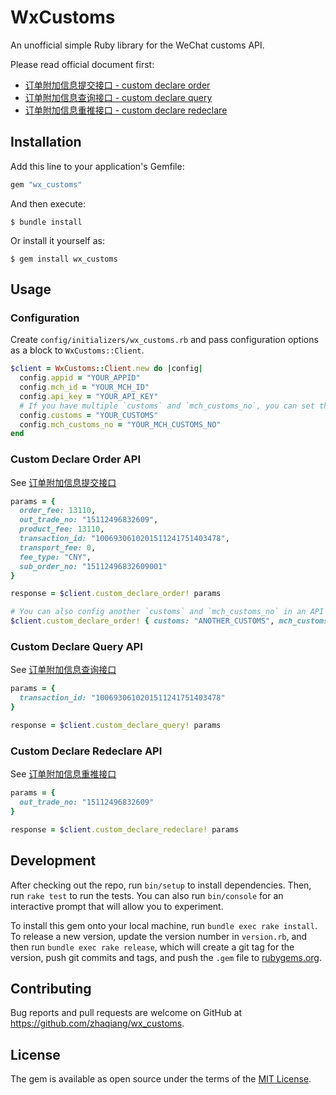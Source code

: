 # WxCustoms

An unofficial simple Ruby library for the WeChat customs API.

Please read official document first:

- [订单附加信息提交接口 - custom declare order](https://pay.weixin.qq.com/wiki/doc/api/external/declarecustom.php?chapter=18_1)
- [订单附加信息查询接口 - custom declare query](https://pay.weixin.qq.com/wiki/doc/api/external/declarecustom.php?chapter=18_2)
- [订单附加信息重推接口 - custom declare redeclare](https://pay.weixin.qq.com/wiki/doc/api/external/declarecustom.php?chapter=18_4&index=3)

## Installation

Add this line to your application's Gemfile:

```ruby
gem "wx_customs"
```

And then execute:

    $ bundle install

Or install it yourself as:

    $ gem install wx_customs

## Usage

### Configuration

Create `config/initializers/wx_customs.rb` and pass configuration options as a block to `WxCustoms::Client`.

```ruby
$client = WxCustoms::Client.new do |config|
  config.appid = "YOUR_APPID"
  config.mch_id = "YOUR_MCH_ID"
  config.api_key = "YOUR_API_KEY"
  # If you have multiple `customs` and `mch_customs_no`, you can set them later in API calls
  config.customs = "YOUR_CUSTOMS"
  config.mch_customs_no = "YOUR_MCH_CUSTOMS_NO"
end
```

### Custom Declare Order API

See [订单附加信息提交接口](https://pay.weixin.qq.com/wiki/doc/api/external/declarecustom.php?chapter=18_1)

```ruby
params = {
  order_fee: 13110,
  out_trade_no: "15112496832609",
  product_fee: 13110,
  transaction_id: "1006930610201511241751403478",
  transport_fee: 0,
  fee_type: "CNY",
  sub_order_no: "15112496832609001"
}

response = $client.custom_declare_order! params

# You can also config another `customs` and `mch_customs_no` in an API call
$client.custom_declare_order! { customs: "ANOTHER_CUSTOMS", mch_customs_no: "ANOTHER_MCH_CUSTOMS_NO" }.merge(params)
```

### Custom Declare Query API

See [订单附加信息查询接口](https://pay.weixin.qq.com/wiki/doc/api/external/declarecustom.php?chapter=18_2)

```ruby
params = {
  transaction_id: "1006930610201511241751403478"
}

response = $client.custom_declare_query! params
```

### Custom Declare Redeclare API

See [订单附加信息重推接口](https://pay.weixin.qq.com/wiki/doc/api/external/declarecustom.php?chapter=18_4&index=3)

```ruby
params = {
  out_trade_no: "15112496832609"
}

response = $client.custom_declare_redeclare! params
```

## Development

After checking out the repo, run `bin/setup` to install dependencies. Then, run `rake test` to run the tests. You can also run `bin/console` for an interactive prompt that will allow you to experiment.

To install this gem onto your local machine, run `bundle exec rake install`. To release a new version, update the version number in `version.rb`, and then run `bundle exec rake release`, which will create a git tag for the version, push git commits and tags, and push the `.gem` file to [rubygems.org](https://rubygems.org).

## Contributing

Bug reports and pull requests are welcome on GitHub at https://github.com/zhaqiang/wx_customs.

## License

The gem is available as open source under the terms of the [MIT License](https://opensource.org/licenses/MIT).
